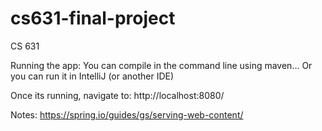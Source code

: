 # cs631-final-project
CS 631


Running the app:
You can compile in the command line using maven...
Or you can run it in IntelliJ (or another IDE)

Once its running, navigate to:
http://localhost:8080/

Notes:
https://spring.io/guides/gs/serving-web-content/
